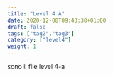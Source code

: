 ```yaml
---
title: "Level 4 A"
date: 2020-12-08T09:43:38+01:00
draft: false
tags: ["tag2","tag3"]
category: ["level4"]
weight: 1
---
```

sono il file level 4-a
